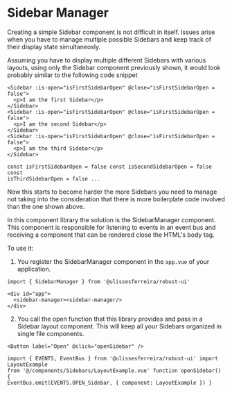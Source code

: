 # Sidebar Manager

Creating a simple Sidebar component is not difficult in itself. Issues arise when you have to manage multiple possible Sidebars and keep track of their display state simultaneosly.

Assuming you have to display multiple different Sidebars with various layouts, using only the Sidebar component previously shown, it would look probably similar to the following code snippet

```vue
<Sidebar :is-open="isFirstSidebarOpen" @close="isFirstSidebarOpen = false">
  <p>I am the first Sidebar</p>
</Sidebar>
<Sidebar :is-open="isFirstSidebarOpen" @close="isFirstSidebarOpen = false">
  <p>I am the second Sidebar</p>
</Sidebar>
<Sidebar :is-open="isFirstSidebarOpen" @close="isFirstSidebarOpen = false">
  <p>I am the third Sidebar</p>
</Sidebar>

const isFirstSidebarOpen = false const isSecondSidebarOpen = false const
isThirdSidebarOpen = false ...
```

Now this starts to become harder the more Sidebars you need to manage not taking into the consideration that there is more boilerplate code involved than the one shown above.

In this component library the solution is the SidebarManager component. This component is responsible for listening to events in an event bus and receiving a component that can be rendered close the HTML's body tag.

To use it:

1. You register the SidebarManager component in the `app.vue` of your application.

```vue
import { SidebarManager } from '@ulissesferreira/robust-ui'

<div id="app">
  <sidebar-manager><sidebar-manager/>
</div>
```

2. You call the open function that this library provides and pass in a Sidebar layout component. This will keep all your Sidebars organized in single file components.

```vue
<Button label="Open" @click="openSidebar" />

import { EVENTS, EventBus } from '@ulissesferreira/robust-ui' import LayoutExample
from '@/components/Sidebars/LayoutExample.vue' function openSidebar() {
EventBus.emit(EVENTS.OPEN_Sidebar, { component: LayoutExample }) }
```

<SidebarManagerExample />

<script setup>
import SidebarManagerExample from './SidebarManagerExample.vue'
</script>
